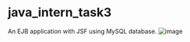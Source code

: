 # java_intern_task3
An EJB application with JSF using MySQL database.
![image](https://user-images.githubusercontent.com/26130601/94669051-7c150d00-0330-11eb-8f01-a8c97a09fadd.png)
